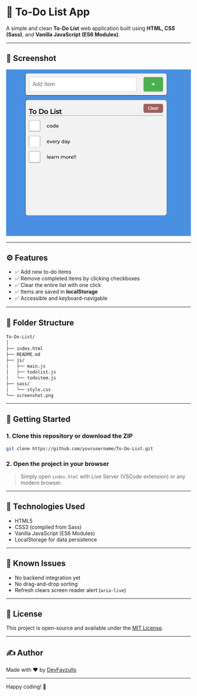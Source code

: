 # 📝 To-Do List App

A simple and clean **To-Do List** web application built using **HTML, CSS (Sass)**, and **Vanilla JavaScript (ES6 Modules)**.

---

## 📸 Screenshot

![Screenshot](./screenshot.png)

---

## ⚙️ Features

- ✅ Add new to-do items
- ✅ Remove completed items by clicking checkboxes
- ✅ Clear the entire list with one click
- ✅ Items are saved in **localStorage**
- ✅ Accessible and keyboard-navigable

---

## 🧹 Folder Structure

```
To-Do-List/
│
├── index.html
├── README.md
├── js/
│   ├── main.js
│   ├── todolist.js
│   └── todoitem.js
├── sass/
│   └── style.css
└── screenshot.png
```

---

## 🚀 Getting Started

### 1. Clone this repository or download the ZIP

```bash
git clone https://github.com/yourusername/To-Do-List.git
```

### 2. Open the project in your browser

> Simply open `index.html` with Live Server (VSCode extension) or any modern browser.

---

## 💠 Technologies Used

- HTML5
- CSS3 (compiled from Sass)
- Vanilla JavaScript (ES6 Modules)
- LocalStorage for data persistence

---

## 🧪 Known Issues

- No backend integration yet
- No drag-and-drop sorting
- Refresh clears screen reader alert (`aria-live`)

---

## 📄 License

This project is open-source and available under the [MIT License](LICENSE).

---

## ✍️ Author

Made with ❤️ by [DevFayzullo](https://github.com/DevFayzullo)

---

Happy coding! 🚀
